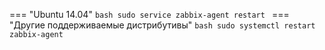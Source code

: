 === "Ubuntu 14.04"
    ```bash
    sudo service zabbix-agent restart
    ```
=== "Другие поддерживаемые дистрибутивы"
    ```bash
    sudo systemctl restart zabbix-agent
    ```
